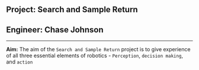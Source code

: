 ## Project: Search and Sample Return
## Engineer: Chase Johnson


---

**Aim:**  The aim of the `Search and Sample Return` project is to give experience of all three essential elements of robotics - `Perception`, `decision making`, and `action`
